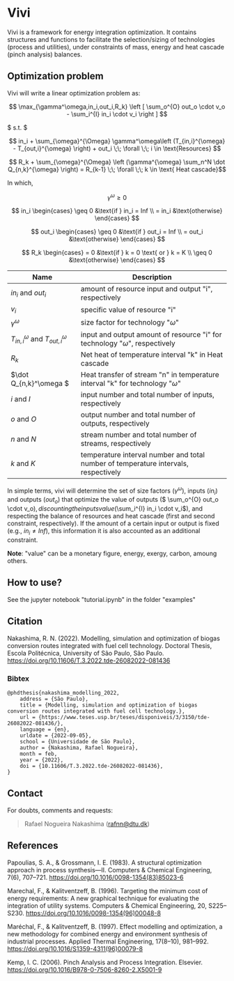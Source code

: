 # Vivi

Vivi is a framework for energy integration optimization. It contains structures and functions to facilitate the selection/sizing of technologies (process and utilities), under constraints of mass, energy and heat cascade (pinch analysis) balances.

## Optimization problem
Vivi will write a linear optimization problem as:

$$ \max_{\gamma^\omega,in_i,out_i,R_k} \left [ \sum_o^{O} out_o \cdot v_o - \sum_i^{I} in_i \cdot v_i \right ] $$

$ s.t. $

$$ in_i + \sum_{\omega}^{\Omega} \gamma^\omega\left (T_{in,i}^{\omega} - T_{out,i}^{\omega} \right) + out_i \;\; \forall \;\; i \in \text{Resources} $$

$$ R_k + \sum_{\omega}^{\Omega} \left (\gamma^{\omega} \sum_n^N \dot Q_{n,k}^{\omega} \right) = R_{k-1} \;\; \forall \;\; k \in \text{ Heat cascade}$$

In which,

$$ \gamma^\omega \geq 0 $$

$$ in_i  \begin{cases} 
            \geq 0 &\text{if } in_i = Inf \\
            = in_i &\text{otherwise}
        \end{cases} $$


$$ out_i  \begin{cases} 
            \geq 0 &\text{if } out_i = Inf \\
            = out_i &\text{otherwise}
        \end{cases} $$

$$ R_k  \begin{cases} 
            = 0 &\text{if } k = 0 \text{ or } k = K \\
            \geq 0 &\text{otherwise}
        \end{cases} $$

| Name | Description |
| -------- | ----------- |
| $in_i$ and $out_i$ | amount of resource input and output "i", respectively | 
| $v_i$ | specific value of resource "i" |
| $\gamma^\omega$ | size factor for technology "$\omega$" |
| $T_{in,i}^{\omega}$ and $T_{out,i}^{\omega}$ | input and output amount of resource "i" for technology "$\omega$", respectively |
| $R_k$ | Net heat of temperature interval "k" in Heat cascade |
| $\dot Q_{n,k}^\omega $ | Heat transfer of stream "n" in temperature interval "k" for technology "$\omega$" |
| $i$ and $I$ | input number and total number of inputs, respectively |
| $o$ and $O$ | output number and total number of outputs, respectively |
| $n$ and $N$ | stream number and total number of streams, respectively |
| $k$ and $K$ | temperature interval number and total number of temperature intervals, respectively |

In simple terms, vivi will determine the set of size factors ($\gamma^\omega$), inputs ($in_i$) and outputs ($out_o$) that optimize the value of outputs ($ \sum_o^{O} out_o \cdot v_o$), discounting the inputs value ($\sum_i^{I} in_i \cdot v_i$), and respecting the balance of resources and heat cascade (first and second constraint, respectively). If the amount of a certain input or output is fixed (e.g., $in_i\neq Inf$), this information it is also accounted as an additional constraint.

**Note**: "value" can be a monetary figure, energy, exergy, carbon, amoung others.

## How to use?
See the jupyter notebook "tutorial.ipynb" in the folder "examples"

## Citation
Nakashima, R. N. (2022). Modelling, simulation and optimization of biogas conversion routes integrated with fuel cell technology. Doctoral Thesis, Escola Politécnica, University of São Paulo, São Paulo. https://doi.org/10.11606/T.3.2022.tde-26082022-081436


### Bibtex

    
    @phdthesis{nakashima_modelling_2022,
	    address = {São Paulo},
	    title = {Modelling, simulation and optimization of biogas conversion routes integrated with fuel cell technology.},
	    url = {https://www.teses.usp.br/teses/disponiveis/3/3150/tde-26082022-081436/},
	    language = {en},
	    urldate = {2022-09-05},
	    school = {Universidade de São Paulo},
	    author = {Nakashima, Rafael Nogueira},
	    month = feb,
	    year = {2022},
	    doi = {10.11606/T.3.2022.tde-26082022-081436},
    }


## Contact
For doubts, comments and requests:

> Rafael Nogueira Nakashima (rafnn@dtu.dk)

## References

Papoulias, S. A., & Grossmann, I. E. (1983). A structural optimization approach in process synthesis—II. Computers & Chemical Engineering, 7(6), 707–721. https://doi.org/10.1016/0098-1354(83)85023-6

Marechal, F., & Kalitventzeff, B. (1996). Targeting the minimum cost of energy requirements: A new graphical technique for evaluating the integration of utility systems. Computers & Chemical Engineering, 20, S225–S230. https://doi.org/10.1016/0098-1354(96)00048-8

Maréchal, F., & Kalitventzeff, B. (1997). Effect modelling and optimization, a new methodology for combined energy and environment synthesis of industrial processes. Applied Thermal Engineering, 17(8–10), 981–992. https://doi.org/10.1016/S1359-4311(96)00079-8

Kemp, I. C. (2006). Pinch Analysis and Process Integration. Elsevier. https://doi.org/10.1016/B978-0-7506-8260-2.X5001-9

